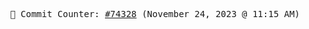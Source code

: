 <p align="center">
    <samp>
        📮 Commit Counter: <a href="https://github.com/Javascript-void0/Javascript-void0/commits/main">#74328</a> (November 24, 2023 @ 11:15 AM)
    </samp>
</p>